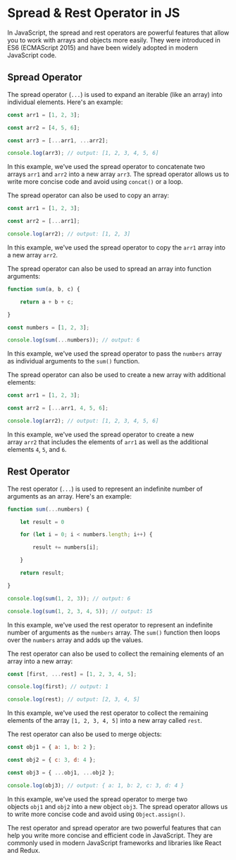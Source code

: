 # Spread & Rest Operator in JS

In JavaScript, the spread and rest operators are powerful features that allow you to work with arrays and objects more easily. They were introduced in ES6 (ECMAScript 2015) and have been widely adopted in modern JavaScript code.

## **Spread Operator**

The spread operator (`...`) is used to expand an iterable (like an array) into individual elements. Here's an example:

```jsx
const arr1 = [1, 2, 3];

const arr2 = [4, 5, 6];

const arr3 = [...arr1, ...arr2];

console.log(arr3); // output: [1, 2, 3, 4, 5, 6]
```

In this example, we've used the spread operator to concatenate two arrays `arr1` and `arr2` into a new array `arr3`. The spread operator allows us to write more concise code and avoid using `concat()` or a loop.

The spread operator can also be used to copy an array:

```jsx
const arr1 = [1, 2, 3];

const arr2 = [...arr1];

console.log(arr2); // output: [1, 2, 3]
```

In this example, we've used the spread operator to copy the `arr1` array into a new array `arr2`.

The spread operator can also be used to spread an array into function arguments:

```jsx
function sum(a, b, c) {

	return a + b + c;

}

const numbers = [1, 2, 3];

console.log(sum(...numbers)); // output: 6
```

In this example, we've used the spread operator to pass the `numbers` array as individual arguments to the `sum()` function.

The spread operator can also be used to create a new array with additional elements:

```jsx
const arr1 = [1, 2, 3];

const arr2 = [...arr1, 4, 5, 6];

console.log(arr2); // output: [1, 2, 3, 4, 5, 6]
```

In this example, we've used the spread operator to create a new array `arr2` that includes the elements of `arr1` as well as the additional elements `4`, `5`, and `6`.

## **Rest Operator**

The rest operator (`...`) is used to represent an indefinite number of arguments as an array. Here's an example:

```jsx
function sum(...numbers) {

	let result = 0

	for (let i = 0; i < numbers.length; i++) {

		result += numbers[i];

	}

	return result;

}

console.log(sum(1, 2, 3)); // output: 6

console.log(sum(1, 2, 3, 4, 5)); // output: 15
```

In this example, we've used the rest operator to represent an indefinite number of arguments as the `numbers` array. The `sum()` function then loops over the `numbers` array and adds up the values.

The rest operator can also be used to collect the remaining elements of an array into a new array:

```jsx
const [first, ...rest] = [1, 2, 3, 4, 5];

console.log(first); // output: 1

console.log(rest); // output: [2, 3, 4, 5]
```

In this example, we've used the rest operator to collect the remaining elements of the array `[1, 2, 3, 4, 5]` into a new array called `rest`.

The rest operator can also be used to merge objects:

```jsx
const obj1 = { a: 1, b: 2 };

const obj2 = { c: 3, d: 4 };

const obj3 = { ...obj1, ...obj2 };

console.log(obj3); // output: { a: 1, b: 2, c: 3, d: 4 }
```

In this example, we've used the spread operator to merge two objects `obj1` and `obj2` into a new object `obj3`. The spread operator allows us to write more concise code and avoid using `Object.assign()`.

The rest operator and spread operator are two powerful features that can help you write more concise and efficient code in JavaScript. They are commonly used in modern JavaScript frameworks and libraries like React and Redux.